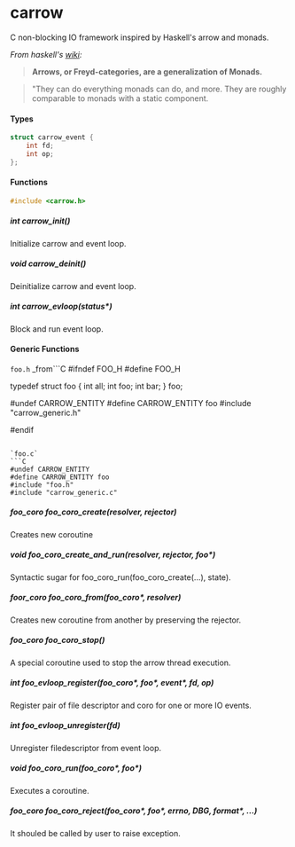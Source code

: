 # carrow

C non-blocking IO framework inspired by Haskell's arrow and monads.

*From haskell's [wiki](https://wiki.haskell.org/Arrow):*
> **Arrows, or Freyd-categories, are a generalization of Monads.**

> "They can do everything monads can do, and more. They are roughly 
> comparable to monads with a static component.


#### Types

```C
struct carrow_event {
    int fd;
    int op;
};
```


#### Functions

```C
#include <carrow.h>
```

##### int carrow_init()
Initialize carrow and event loop.

##### void carrow_deinit()
Deinitialize carrow and event loop.


##### int carrow_evloop(status*)
Block and run event loop.


#### Generic Functions

`foo.h`
_from```C
#ifndef FOO_H
#define FOO_H


typedef struct foo {
    int all;
    int foo;
    int bar;
} foo;


#undef CARROW_ENTITY
#define CARROW_ENTITY foo
#include "carrow_generic.h"


#endif
```

`foo.c`
```C
#undef CARROW_ENTITY
#define CARROW_ENTITY foo
#include "foo.h"
#include "carrow_generic.c"
```

##### foo_coro foo_coro_create(resolver, rejector)
Creates new coroutine

##### void foo_coro_create_and_run(resolver, rejector, foo*)
Syntactic sugar for foo_coro_run(foo_coro_create(...), state).

##### foor_coro foo_coro_from(foo_coro*, resolver)
Creates new coroutine from another by preserving the rejector.

##### foo_coro foo_coro_stop()
A special coroutine used to stop the arrow thread execution.

##### int foo_evloop_register(foo_coro*, foo*, event*, fd, op)
Register pair of file descriptor and coro for one or more IO events.

##### int foo_evloop_unregister(fd)
Unregister filedescriptor from event loop.

##### void foo_coro_run(foo_coro*, foo*)
Executes a coroutine.

##### foo_coro foo_coro_reject(foo_coro*, foo*, errno, DBG, format*, ...)
It shouled be called by user to raise exception.
